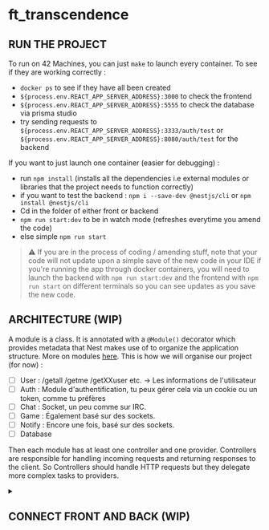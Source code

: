 # ft_transcendence


<h2>RUN THE PROJECT</h2>

To run on 42 Machines, you can just `make` to launch every container. To see if they are working correctly : 
* `docker ps` to see if they have all been created
* `${process.env.REACT_APP_SERVER_ADDRESS}:3000` to check the frontend
* `${process.env.REACT_APP_SERVER_ADDRESS}:5555` to check the database via prisma studio
* try sending requests to `${process.env.REACT_APP_SERVER_ADDRESS}:3333/auth/test` or `${process.env.REACT_APP_SERVER_ADDRESS}:8080/auth/test` for the backend   

If you want to just launch one container (easier for debugging) : 

* run `npm install` (installs all the dependencies i.e external modules or libraries that the project needs to function correctly)
* if you want to test the backend : `npm i --save-dev @nestjs/cli` or `npm install @nestjs/cli`
* Cd in the folder of either front or backend
* `npm run start:dev` to be in watch mode (refreshes everytime you amend the code)
* else simple `npm run start`

 
> ⚠️ If you are in the process of coding / amending stuff, note that your code will not update upon a simple save of the new code in your IDE if you're running the app through docker containers, you will need to launch the backend with `npm run start:dev` and the frontend with `npm run start` on different terminals so you can see updates as you save the new code. 

<h2>ARCHITECTURE (WIP)</h2>

A module is a class. It is annotated with a `@Module()` decorator which provides metadata that Nest makes use of to organize the application structure. More on modules [here](https://docs.nestjs.com/modules). This is how we will organise our project (for now) : 
 
- [ ] User : /getall /getme /getXXuser etc. -> Les informations de l'utilisateur
- [ ] Auth : Module d'authentification, tu peux gérer cela via un cookie ou un token, comme tu préfères
- [ ] Chat : Socket, un peu comme sur IRC.
- [ ] Game : Également basé sur des sockets.
- [ ] Notify : Encore une fois, basé sur des sockets.
- [ ] Database

Then each module has at least one controller and one provider. Controllers are responsible for handling incoming requests and returning responses to the client. So Controllers should handle HTTP requests but they delegate more complex tasks to providers.

<details><summary><h2>CONNECT FRONT AND BACK (WIP)</h2></summary>
 
To integrate a React frontend with a NestJS backend, and to apply frontend's style to a specific route like `${process.env.REACT_APP_SERVER_ADDRESS}:8080/auth/test` , we need to set up the React app to handle the frontend rendering and make calls to the NestJS backend for data. Here's how to approach this:

**Step 1: Serve the frontend**

First, we ensure that the React app is built and served correctly. Checks can be done on ${process.env.REACT_APP_SERVER_ADDRESS}:3000 or by checking the container's log to see if all is well. Then we need to configure the React app to make API calls to the NestJS backend so create test js files that start on App.js.

**Step 2: Configure the backend API endpoints**

The NestJS backend must serve as an API server. The React app will make requests to this server to get data. 
* Create API Endpoints: We already have a /auth/test endpoint for example. We need API endpoints for each route we want to handle.
* Enable CORS: If the React app and NestJS server are on different or ports, we need to enable CORS in the NestJS app to allow the frontend to communicate with the backend. So add `app.enableCors();` to `main.js`

**Step 3: Make API calls from the frontend to the backend**

In the React app, we will make HTTP requests to the NestJS backend to fetch data or perform actions. We can use fetch API or libraries like axios for this but in this project we use Axios :   

* Fetch Data in React: When a user navigates to a route in the React app (like /auth/test), we make an API call to the NestJS backend to retrieve the necessary data. For example, we use axios.get('http://${process.env.REACT_APP_SERVER_ADDRESS}:3000/auth/test') to get a "Hello World" response which is the message provided by the test function in the backend.
* Display Data in React: We use the data received from the NestJS backend to render our React components. This way, the content and style of the application are controlled by React, while NestJS acts as the data source.

⚠️ Download Axios on your machine as a development dependency (in frontend) if you dont have sudo access : `npm install axios --save-dev`

</details>
